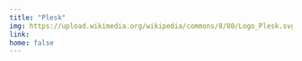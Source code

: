 ```yaml
---
title: "Plesk"
img: https://upload.wikimedia.org/wikipedia/commons/8/80/Logo_Plesk.svg
link: 
home: false
---
```




